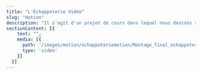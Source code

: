 ```yaml
---
title: "L'Échappoterie Vidéo"
slug: "motion"
description: "Il s'agit d'un projet de cours dans lequel nous devions réalisé une série de post pour un compte Instagram fictif ou réel. Mon choix s'est porté sur le compte d'un café céramique à Rouen autour duquel j'ai créé une vidéo"
sectionContent: [{
    text: "",
    media: [{
      path: '/images/motion/echappoteriemotion/Montage_final_echappoterie.mp4',
      type: 'video'
    }]
  }]
---
```


